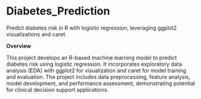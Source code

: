 # Diabetes_Prediction
Predict diabetes risk in R with logistic regression, leveraging ggplot2 visualizations and caret.

**Overview**

This project develops an R-based machine learning model to predict diabetes risk using logistic regression. It incorporates exploratory data analysis (EDA) with ggplot2 for visualization and caret for model training and evaluation. The project includes data preprocessing, feature analysis, model development, and performance assessment, demonstrating potential for clinical decision support applications.
